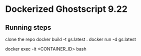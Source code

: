 # Dockerized Ghostscript 9.22 

## Running steps 

clone the repo 
docker build -t gs:latest . 
docker run -d gs:latest 

docker exec -it <CONTAINER_ID> bash 
